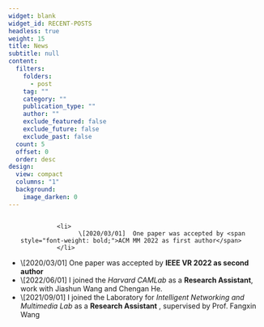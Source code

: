 ```yaml
---
widget: blank
widget_id: RECENT-POSTS
headless: true
weight: 15
title: News
subtitle: null
content:
  filters:
    folders:
      - post
    tag: ""
    category: ""
    publication_type: ""
    author: ""
    exclude_featured: false
    exclude_future: false
    exclude_past: false
  count: 5
  offset: 0
  order: desc
design:
  view: compact
  columns: "1"
  background:
    image_darken: 0
---
```

<div style="overflow-y: auto; max-height:250px; ">
		  <ul>

			  <li>
			  		\[2020/03/01]  One paper was accepted by <span style="font-weight: bold;">ACM MM 2022 as first author</span>
			  </li>

<li>
			  		\[2020/03/01]  One paper was accepted by <span style="font-weight: bold;">IEEE VR 2022 as second author</span>
			  </li>
        <li>
			  		\[2022/06/01] I joined the <span style="font-style: italic;">Harvard CAMLab</span> as a <span style="font-weight: bold;">Research Assistant</span>, work with Jiashun Wang and Chengan He.
			  </li>
			  <li>
			  		\[2021/09/01] I joined the Laboratory for <span style="font-style: italic;">Intelligent Networking and Multimedia Lab</span> as a <span style="font-weight: bold;">Research Assistant</span> , supervised by Prof. Fangxin Wang
				</li>
		  </ul>
</div>